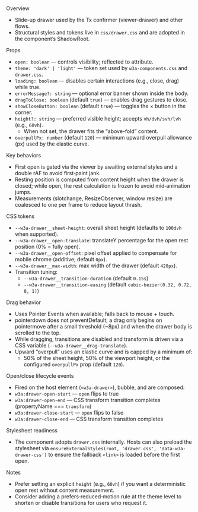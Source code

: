 # <w3a-drawer>

Overview
- Slide-up drawer used by the Tx confirmer (viewer-drawer) and other flows.
- Structural styles and tokens live in `css/drawer.css` and are adopted in the component’s ShadowRoot.

Props
- `open: boolean` — controls visibility; reflected to attribute.
- `theme: 'dark' | 'light'` — token set used by `w3a-components.css` and `drawer.css`.
- `loading: boolean` — disables certain interactions (e.g., close, drag) while true.
- `errorMessage?: string` — optional error banner shown inside the body.
- `dragToClose: boolean` (default `true`) — enables drag gestures to close.
- `showCloseButton: boolean` (default `true`) — toggles the × button in the corner.
- `height?: string` — preferred visible height; accepts `vh/dvh/svh/lvh` (e.g., `60vh`).
  - When not set, the drawer fits the “above-fold” content.
- `overpullPx: number` (default `120`) — minimum upward overpull allowance (px) used by the elastic curve.

Key behaviors
- First open is gated via the viewer by awaiting external styles and a double rAF to avoid first‑paint jank.
- Resting position is computed from content height when the drawer is closed; while open, the rest calculation is frozen to avoid mid‑animation jumps.
- Measurements (slotchange, ResizeObserver, window resize) are coalesced to one per frame to reduce layout thrash.

CSS tokens
- `--w3a-drawer__sheet-height`: overall sheet height (defaults to `100dvh` when supported).
- `--w3a-drawer__open-translate`: translateY percentage for the open rest position (0% = fully open).
- `--w3a-drawer__open-offset`: pixel offset applied to compensate for mobile chrome (additive; default `0px`).
- `--w3a-drawer__max-width`: max width of the drawer (default `420px`).
- Transition tuning:
  - `--w3a-drawer__transition-duration` (default `0.15s`)
  - `--w3a-drawer__transition-easing` (default `cubic-bezier(0.32, 0.72, 0, 1)`)

Drag behavior
- Uses Pointer Events when available; falls back to mouse + touch.
- pointerdown does not preventDefault; a drag only begins on pointermove after a small threshold (~8px) and when the drawer body is scrolled to the top.
- While dragging, transitions are disabled and transform is driven via a CSS variable (`--w3a-drawer__drag-translate`).
- Upward “overpull” uses an elastic curve and is capped by a minimum of:
  - 50% of the sheet height, 50% of the viewport height, or the configured `overpullPx` prop (default `120`).

Open/close lifecycle events
- Fired on the host element (`<w3a-drawer>`), bubble, and are composed:
- `w3a:drawer-open-start` — `open` flips to true
- `w3a:drawer-open-end` — CSS transform transition completes (propertyName === `transform`)
- `w3a:drawer-close-start` — `open` flips to false
- `w3a:drawer-close-end` — CSS transform transition completes

Stylesheet readiness
- The component adopts `drawer.css` internally. Hosts can also preload the stylesheet via `ensureExternalStyles(root, 'drawer.css', 'data-w3a-drawer-css')` to ensure the fallback `<link>` is loaded before the first open.

Notes
- Prefer setting an explicit `height` (e.g., `60vh`) if you want a deterministic open rest without content measurement.
- Consider adding a prefers‑reduced‑motion rule at the theme level to shorten or disable transitions for users who request it.

